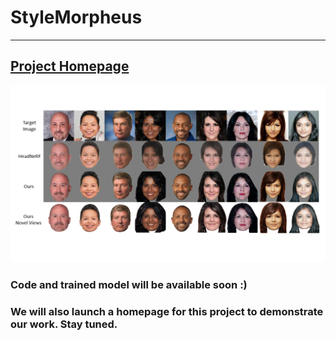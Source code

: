 # StyleMorpheus

---

## [Project Homepage](https://peizhiyan.github.io/docs/morpheus/)

![](./assets/3d_aware_demo.gif)



### Code and trained model will be available soon :)

### We will also launch a homepage for this project to demonstrate our work. Stay tuned.
